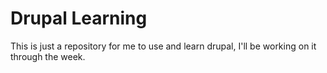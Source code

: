 # Drupal Learning

This is just a repository for me to use and learn drupal,  I'll be working on it through the week.
